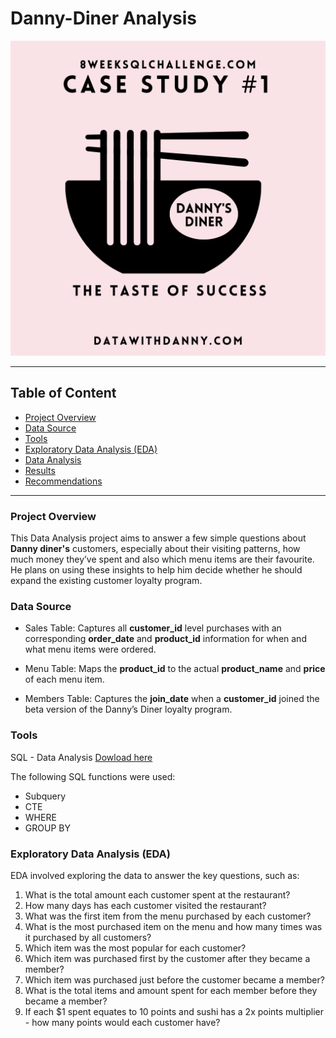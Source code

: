 # Danny-Diner Analysis

![](Intro_page.png)
___
## Table of Content

- [Project Overview](#project-overview)
- [Data Source](#data-source)
- [Tools](#tools)
- [Exploratory Data Analysis (EDA)](#exploratory-data-analysis-(EDA))
- [Data Analysis](#data-analysis)
- [Results](#results)
- [Recommendations](#recommendations)
___

### Project Overview

This Data Analysis project aims to answer a few simple questions about **Danny diner's** customers, especially about their visiting patterns, how much money they’ve spent and also which menu items are their favourite. He plans on using these insights to help him decide whether he should expand the existing customer loyalty program.


### Data Source

- Sales Table: Captures all **customer_id** level purchases with an corresponding **order_date** and **product_id** information for when and what menu items were ordered.

- Menu Table: Maps the **product_id** to the actual **product_name** and **price** of each menu item.

- Members Table: Captures the **join_date** when a **customer_id** joined the beta version of the Danny’s Diner loyalty program.


### Tools
SQL - Data Analysis
[Dowload here](https//microsoft.com)

The following SQL functions were used:
- Subquery
- CTE
- WHERE
- GROUP BY

### Exploratory Data Analysis (EDA)
  
EDA involved exploring the data to answer the key questions, such as:

1. What is the total amount each customer spent at the restaurant?
2. How many days has each customer visited the restaurant?
3. What was the first item from the menu purchased by each customer?
4. What is the most purchased item on the menu and how many times was it purchased by all customers?
5. Which item was the most popular for each customer?
6. Which item was purchased first by the customer after they became a member?
7. Which item was purchased just before the customer became a member?
8. What is the total items and amount spent for each member before they became a member?
9. If each $1 spent equates to 10 points and sushi has a 2x points multiplier - how many points would each customer have?
